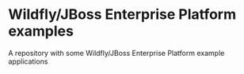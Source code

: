 # Wildfly/JBoss Enterprise Platform examples

A repository with some Wildfly/JBoss Enterprise Platform example applications
